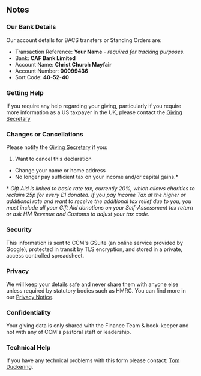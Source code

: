 ---
---
## Notes

### Our Bank Details

Our account details for BACS transfers or Standing Orders are:

* Transaction Reference: **Your Name** - *required for tracking purposes.*
* Bank: **CAF Bank Limited**
* Account Name: **Christ Church Mayfair**
* Account Number: **00099436**
* Sort Code: **40-52-40**

### Getting Help

If you require any help regarding your giving, particularly if you require more information as a US taxpayer in the UK, please contact the [Giving Secretary](mailto:treasurer@christchurchmayfair.org)

### Changes or Cancellations

Please notify the [Giving Secretary](mailto:treasurer@christchurchmayfair.org) if you:
1. Want to cancel this declaration
* Change your name or home address
* No longer pay sufficient tax on your income and/or capital gains.*

\* *Gift Aid is linked to basic rate tax, currently 20%, which allows charities to reclaim 25p for every £1 donated. If you pay Income Tax at the higher or additional rate and want to receive the additional tax relief due to you, you must include all your Gift Aid donations on your Self-Assessment tax return or ask HM Revenue and Customs to adjust your tax code.*

### Security

This information is sent to CCM's GSuite (an online service provided by Google), protected in transit by TLS encryption, and stored in a private, access controlled spreadsheet.

### Privacy

We will keep your details safe and never share them with anyone else unless required by statutory bodies such as HMRC. You can find more in our [Privacy Notice](/privacy-notice).

### Confidentiality

Your giving data is only shared with the Finance Team & book-keeper and not with any of CCM's pastoral staff or leadership.

### Technical Help

If you have any technical problems with this form please contact: [Tom Duckering](mailto:tom@christchurchmayfair.org).
